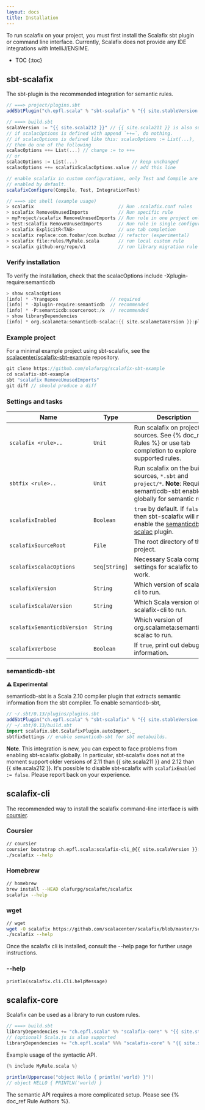```yaml
---
layout: docs
title: Installation
---
```


To run scalafix on your project, you must first install the Scalafix sbt plugin
or command line interface.
Currently, Scalafix does not provide any IDE integrations with IntelliJ/ENSIME.

* TOC
{:toc}

## sbt-scalafix
The sbt-plugin is the recommended integration for semantic rules.

```scala
// ===> project/plugins.sbt
addSbtPlugin("ch.epfl.scala" % "sbt-scalafix" % "{{ site.stableVersion }}")

// ===> build.sbt
scalaVersion := "{{ site.scala212 }}" // {{ site.scala211 }} is also supported.
// if scalacOptions is defined with append `++=`, do nothing.
// if scalacOptions is defined like this: scalacOptions := List(...),
// then do one of the following
scalacOptions ++= List(...) // change := to ++=
// or
scalacOptions := List(...)                    // keep unchanged
scalacOptions ++= scalafixScalacOptions.value // add this line

// enable scalafix in custom configurations, only Test and Compile are
// enabled by default.
scalafixConfigure(Compile, Test, IntegrationTest)

// ===> sbt shell (example usage)
> scalafix                               // Run .scalafix.conf rules
> scalafix RemoveUnusedImports           // Run specific rule
> myProject/scalafix RemoveUnusedImports // Run rule in one project only
> test:scalafix RemoveUnusedImports      // Run rule in single configuration
> scalafix ExplicitR<TAB>                // use tab completion
> scalafix replace:com.foobar/com.buzbaz // refactor (experimental)
> scalafix file:rules/MyRule.scala       // run local custom rule
> scalafix github:org/repo/v1            // run library migration rule
```

### Verify installation
To verify the installation, check that the scalacOptions include -Xplugin-require:semanticdb

```scala
> show scalacOptions
[info] * -Yrangepos                   // required
[info] * -Xplugin-require:semanticdb  // recommended
[info] * -P:semanticdb:sourceroot:/x  // recommended
> show libraryDependencies
[info] * org.scalameta:semanticdb-scalac:{{ site.scalametaVersion }}:plugin->default(compile)
```

### Example project
For a minimal example project using sbt-scalafix, see the [scalacenter/scalafix-sbt-example](https://github.com/scalacenter/scalafix-sbt-example) repository.

```scala
git clone https://github.com/olafurpg/scalafix-sbt-example
cd scalafix-sbt-example
sbt "scalafix RemoveUnusedImports"
git diff // should produce a diff
```

### Settings and tasks

| Name | Type | Description
|------|------|-------------
| `scalafix <rule>..` | `Unit` | Run scalafix on project sources. See {% doc_ref Rules %} or use tab completion to explore supported rules.
| `sbtfix <rule>..` | `Unit` | Run scalafix on the build sources, `*.sbt` and `project/*`. __Note__: Requires semanticdb-sbt enabled globally for semantic rules.
| `scalafixEnabled` | `Boolean` | `true` by default. If `false`, then sbt-scalafix will not enable the [semanticdb-scalac](http://scalameta.org/tutorial/#SemanticDB) plugin.
| `scalafixSourceRoot` | `File` | The root directory of this project.
| `scalafixScalacOptions` | `Seq[String]` | Necessary Scala compiler settings for scalafix to work.
| `scalafixVersion` | `String` | Which version of scalafix-cli to run.
| `scalafixScalaVersion` | `String` | Which Scala version of scalafix-cli to run.
| `scalafixSemanticdbVersion` | `String` | Which version of org.scalameta:semanticdb-scalac to run.
| `scalafixVerbose` | `Boolean` | If `true`, print out debug information.

### semanticdb-sbt
**⚠️ Experimental**

semanticdb-sbt is a Scala 2.10 compiler plugin that extracts semantic
information from the sbt compiler. To enable semanticdb-sbt,

```scala
// ~/.sbt/0.13/plugins/plugins.sbt
addSbtPlugin("ch.epfl.scala" % "sbt-scalafix" % "{{ site.stableVersion }}")
// ~/.sbt/0.13/build.sbt
import scalafix.sbt.ScalafixPlugin.autoImport._
sbtfixSettings // enable semanticdb-sbt for sbt metabuilds.
```

__Note__. This integration is new, you can expect to face problems from enabling sbt-scalafix globally. In particular, sbt-scalafix does not at the moment support older versions of 2.11 than {{ site.scala211 }} and 2.12 than {{ site.scala212 }}. It's possible to disable sbt-scalafix with `scalafixEnabled := false`. Please report back on your experience.

## scalafix-cli

The recommended way to install the scalafix command-line interface is with
[coursier](https://github.com/coursier/coursier#command-line).


### Coursier
```sh
// coursier
coursier bootstrap ch.epfl.scala:scalafix-cli_@{{ site.scalaVersion }}:{{ site.stableVersion }} -f --main scalafix.cli.Cli -o scalafix
./scalafix --help
```

### Homebrew
```sh
// homebrew
brew install --HEAD olafurpg/scalafmt/scalafix
scalafix --help
```

### wget
```sh
// wget
wget -O scalafix https://github.com/scalacenter/scalafix/blob/master/scalafix?raw=true
./scalafix --help
```

Once the scalafix cli is installed, consult the --help page for further usage instructions.

### --help
```tut:evaluated:plain
println(scalafix.cli.Cli.helpMessage)
```

## scalafix-core
Scalafix can be used as a library to run custom rules.

```scala
// ===> build.sbt
libraryDependencies += "ch.epfl.scala" %% "scalafix-core" % "{{ site.stableVersion }}"
// (optional) Scala.js is also supported
libraryDependencies += "ch.epfl.scala" %%% "scalafix-core" % "{{ site.stableVersion }}"
```

Example usage of the syntactic API.

```scala
{% include MyRule.scala %}
```

```scala
println(Uppercase("object Hello { println('world) }"))
// object HELLO { PRINTLN('world) }
```

The semantic API requires a more complicated setup.
Please see {% doc_ref Rule Authors %}.
